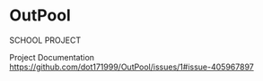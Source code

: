 # OutPool
SCHOOL PROJECT

Project Documentation
https://github.com/dot171999/OutPool/issues/1#issue-405967897
